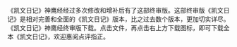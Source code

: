 《凯文日记》神鹰经经过多次修改和增补后有了这部终审版。这部终审版《凯文日记》是相对完善和全面的《凯文日记》版本，比之过去数个版本，更加切实详尽。
《凯文日记》神鹰经终审版下载。点击文件，再点击右上方下载图标，即可下载全本《凯文日记》，欢迎惠阅点评指正。
